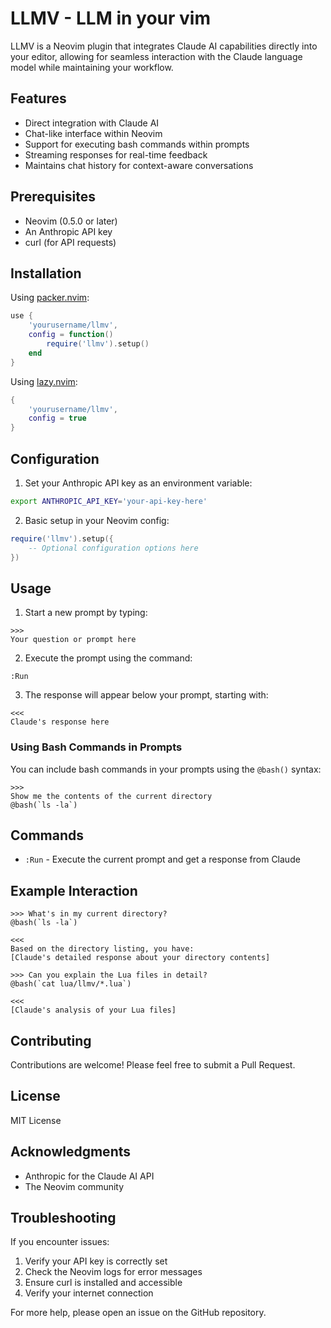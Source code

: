 # LLMV - LLM in your vim

LLMV is a Neovim plugin that integrates Claude AI capabilities directly into your editor, allowing for seamless interaction with the Claude language model while maintaining your workflow.

## Features

- Direct integration with Claude AI
- Chat-like interface within Neovim
- Support for executing bash commands within prompts
- Streaming responses for real-time feedback
- Maintains chat history for context-aware conversations

## Prerequisites

- Neovim (0.5.0 or later)
- An Anthropic API key
- curl (for API requests)

## Installation

Using [packer.nvim](https://github.com/wbthomason/packer.nvim):

```lua
use {
    'yourusername/llmv',
    config = function()
        require('llmv').setup()
    end
}
```

Using [lazy.nvim](https://github.com/folke/lazy.nvim):

```lua
{
    'yourusername/llmv',
    config = true
}
```

## Configuration

1. Set your Anthropic API key as an environment variable:

```bash
export ANTHROPIC_API_KEY='your-api-key-here'
```

2. Basic setup in your Neovim config:

```lua
require('llmv').setup({
    -- Optional configuration options here
})
```

## Usage

1. Start a new prompt by typing:

```
>>>
Your question or prompt here
```

2. Execute the prompt using the command:

```vim
:Run
```

3. The response will appear below your prompt, starting with:

```
<<<
Claude's response here
```

### Using Bash Commands in Prompts

You can include bash commands in your prompts using the `@bash()` syntax:

```
>>>
Show me the contents of the current directory
@bash(`ls -la`)
```

## Commands

- `:Run` - Execute the current prompt and get a response from Claude

## Example Interaction

```
>>> What's in my current directory?
@bash(`ls -la`)

<<< 
Based on the directory listing, you have:
[Claude's detailed response about your directory contents]

>>> Can you explain the Lua files in detail?
@bash(`cat lua/llmv/*.lua`)

<<<
[Claude's analysis of your Lua files]
```

## Contributing

Contributions are welcome! Please feel free to submit a Pull Request.

## License

MIT License

## Acknowledgments

- Anthropic for the Claude AI API
- The Neovim community

## Troubleshooting

If you encounter issues:

1. Verify your API key is correctly set
2. Check the Neovim logs for error messages
3. Ensure curl is installed and accessible
4. Verify your internet connection

For more help, please open an issue on the GitHub repository.
